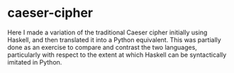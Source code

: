 # caeser-cipher
Here I made a variation of the traditional Caeser cipher initially using Haskell, and then translated it into a Python equivalent. 
This was partially done as an exercise to compare and contrast the two languages, particularly with respect to the extent at which Haskell can be syntactically imitated in Python.

